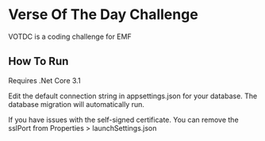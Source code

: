 # Verse Of The Day Challenge

VOTDC is a coding challenge for EMF

## How To Run

Requires .Net Core 3.1

Edit the default connection string in appsettings.json for your database. The database migration will automatically run.

If you have issues with the self-signed certificate. You can remove the sslPort from Properties > launchSettings.json 

